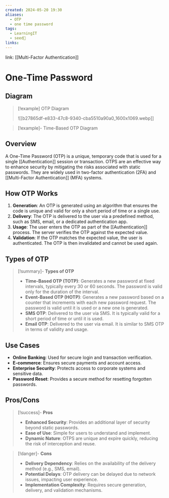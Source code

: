 ```yaml
---
created: 2024-05-20 19:30
aliases:
  - OTP
  - one time password
tags:
  - LearningIT
  - seed🌱
links:
---
```


link: [[Multi-Factor Authentication]]

# One-Time Password

## Diagram

> [!example] OTP Diagram
> 
> ![[b27865df-e833-47c8-9340-cba5510a90a0_1600x1069.webp]]
> 


> [!example]- Time-Based OTP Diagram
> 

## Overview

A One-Time Password (OTP) is a unique, temporary code that is used for a single [[Authentication]] session or transaction. OTPS are an effective way to enhance security by mitigating the risks associated with static passwords. They are widely used in two-factor authentication (2FA) and [[Multi-Factor Authentication]] (MFA) systems.

## How OTP Works

1. **Generation**: An OTP is generated using an algorithm that ensures the code is unique and valid for only a short period of time or a single use.
2. **Delivery**: The OTP is delivered to the user via a predefined method, such as SMS, email, or a dedicated authentication app.
3. **Usage**: The user enters the OTP as part of the [[Authentication]] process. The server verifies the OTP against the expected value.
4. **Validation**: If the OTP matches the expected value, the user is authenticated. The OTP is then invalidated and cannot be used again.

## Types of OTP

> [!summary]- **Types of OTP**
> 
> - **Time-Based OTP (TOTP)**: Generates a new password at fixed intervals, typically every 30 or 60 seconds. The password is valid only for the duration of the interval.
> - **Event-Based OTP (HOTP)**: Generates a new password based on a counter that increments with each new password request. The password is valid until it is used or a new one is generated.
> - **SMS OTP**: Delivered to the user via SMS. It is typically valid for a short period of time or until it is used.
> - **Email OTP**: Delivered to the user via email. It is similar to SMS OTP in terms of validity and usage.

## Use Cases

- **Online Banking**: Used for secure login and transaction verification.
- **E-commerce**: Ensures secure payments and account access.
- **Enterprise Security**: Protects access to corporate systems and sensitive data.
- **Password Reset**: Provides a secure method for resetting forgotten passwords.

## Pros/Cons

> [!success]- **Pros**
> 
> - **Enhanced Security**: Provides an additional layer of security beyond static passwords.
> - **Ease of Use**: Simple for users to understand and implement.
> - **Dynamic Nature**: OTPS are unique and expire quickly, reducing the risk of interception and reuse.

> [!danger]- **Cons**
> 
> - **Delivery Dependency**: Relies on the availability of the delivery method (e.g., SMS, email).
> - **Potential Delays**: OTP delivery can be delayed due to network issues, impacting user experience.
> - **Implementation Complexity**: Requires secure generation, delivery, and validation mechanisms.